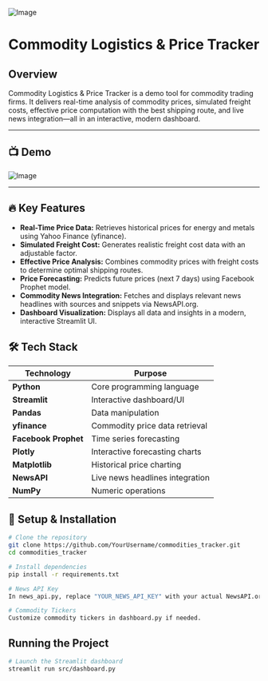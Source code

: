 ![Image](https://github.com/user-attachments/assets/9958fdd9-5e52-4d2d-9b93-bed472eb5c40)
# Commodity Logistics & Price Tracker

## Overview
Commodity Logistics & Price Tracker is a demo tool for commodity trading firms. It delivers real-time analysis of commodity prices, simulated freight costs, effective price computation with the best shipping route, and live news integration—all in an interactive, modern dashboard.

---

## 📺 Demo
![Image](https://github.com/user-attachments/assets/5134d9da-ef52-4699-944d-8e3cb331a68d)

---

## 🔥 Key Features
- **Real-Time Price Data:** Retrieves historical prices for energy and metals using Yahoo Finance (yfinance).
- **Simulated Freight Cost:** Generates realistic freight cost data with an adjustable factor.
- **Effective Price Analysis:** Combines commodity prices with freight costs to determine optimal shipping routes.
- **Price Forecasting:** Predicts future prices (next 7 days) using Facebook Prophet model.
- **Commodity News Integration:** Fetches and displays relevant news headlines with sources and snippets via NewsAPI.org.
- **Dashboard Visualization:** Displays all data and insights in a modern, interactive Streamlit UI.

## 🛠️ Tech Stack
| Technology      | Purpose                                |
|-----------------|----------------------------------------|
| **Python**      | Core programming language              |
| **Streamlit**   | Interactive dashboard/UI               |
| **Pandas**      | Data manipulation                      |
| **yfinance**    | Commodity price data retrieval         |
| **Facebook Prophet**     | Time series forecasting       |
| **Plotly**      | Interactive forecasting charts         |
| **Matplotlib**  | Historical price charting              |
| **NewsAPI**     | Live news headlines integration        |
| **NumPy**       | Numeric operations                     |

## 🔧 Setup & Installation

```bash
# Clone the repository
git clone https://github.com/YourUsername/commodities_tracker.git
cd commodities_tracker

# Install dependencies
pip install -r requirements.txt

# News API Key
In news_api.py, replace "YOUR_NEWS_API_KEY" with your actual NewsAPI.org API key.

# Commodity Tickers
Customize commodity tickers in dashboard.py if needed.

```
## Running the Project
```bash
# Launch the Streamlit dashboard
streamlit run src/dashboard.py
```
